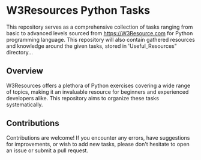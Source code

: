 # W3Resources Python Tasks
This repository serves as a comprehensive collection of tasks ranging from basic to advanced levels sourced from https://W3Resource.com for Python programming language. This repository will also contain gathered 
resources and knowledge around the given tasks, stored in 'Useful_Resources" directory...

## Overview
W3Resources offers a plethora of Python exercises covering a wide range of topics, making it an invaluable resource for beginners and experienced developers alike. This repository aims to organize these tasks systematically.

## Contributions
Contributions are welcome! If you encounter any errors, have suggestions for improvements, or wish to add new tasks, please don't hesitate to open an issue or submit a pull request.

